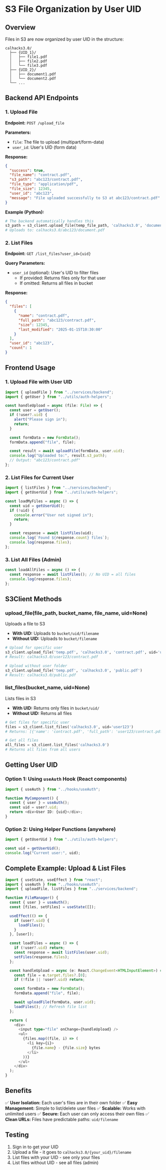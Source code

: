 # S3 File Organization by User UID

## Overview

Files in S3 are now organized by user UID in the structure:

```
calhacks3.0/
  ├── {UID_1}/
  │   ├── file1.pdf
  │   ├── file2.pdf
  │   └── file3.pdf
  ├── {UID_2}/
  │   ├── document1.pdf
  │   └── document2.pdf
  └── ...
```

## Backend API Endpoints

### 1. Upload File

**Endpoint:** `POST /upload_file`

**Parameters:**

- `file`: The file to upload (multipart/form-data)
- `user_id`: User's UID (form data)

**Response:**

```json
{
  "success": true,
  "file_name": "contract.pdf",
  "s3_path": "abc123/contract.pdf",
  "file_type": "application/pdf",
  "file_size": 12345,
  "user_id": "abc123",
  "message": "File uploaded successfully to S3 at abc123/contract.pdf"
}
```

**Example (Python):**

```python
# The backend automatically handles this
s3_path = s3_client.upload_file(temp_file_path, 'calhacks3.0', 'document.pdf', uid='abc123')
# Uploads to: calhacks3.0/abc123/document.pdf
```

### 2. List Files

**Endpoint:** `GET /list_files?user_id={uid}`

**Query Parameters:**

- `user_id` (optional): User's UID to filter files
  - If provided: Returns files only for that user
  - If omitted: Returns all files in bucket

**Response:**

```json
{
  "files": [
    {
      "name": "contract.pdf",
      "full_path": "abc123/contract.pdf",
      "size": 12345,
      "last_modified": "2025-01-15T10:30:00"
    }
  ],
  "user_id": "abc123",
  "count": 1
}
```

## Frontend Usage

### 1. Upload File with User UID

```typescript
import { uploadFile } from "../services/backend";
import { getUser } from "../utils/auth-helpers";

const handleUpload = async (file: File) => {
  const user = getUser();
  if (!user?.uid) {
    alert("Please sign in");
    return;
  }

  const formData = new FormData();
  formData.append("file", file);

  const result = await uploadFile(formData, user.uid);
  console.log("Uploaded to:", result.s3_path);
  // Output: "abc123/contract.pdf"
};
```

### 2. List Files for Current User

```typescript
import { listFiles } from "../services/backend";
import { getUserUid } from "../utils/auth-helpers";

const loadMyFiles = async () => {
  const uid = getUserUid();
  if (!uid) {
    console.error("User not signed in");
    return;
  }

  const response = await listFiles(uid);
  console.log(`Found ${response.count} files`);
  console.log(response.files);
};
```

### 3. List All Files (Admin)

```typescript
const loadAllFiles = async () => {
  const response = await listFiles(); // No UID = all files
  console.log(response.files);
};
```

## S3Client Methods

### upload_file(file_path, bucket_name, file_name, uid=None)

Uploads a file to S3

- **With UID:** Uploads to `bucket/uid/filename`
- **Without UID:** Uploads to `bucket/filename`

```python
# Upload for specific user
s3_client.upload_file('temp.pdf', 'calhacks3.0', 'contract.pdf', uid='user123')
# Result: calhacks3.0/user123/contract.pdf

# Upload without user folder
s3_client.upload_file('temp.pdf', 'calhacks3.0', 'public.pdf')
# Result: calhacks3.0/public.pdf
```

### list_files(bucket_name, uid=None)

Lists files in S3

- **With UID:** Returns only files in `bucket/uid/`
- **Without UID:** Returns all files

```python
# Get files for specific user
files = s3_client.list_files('calhacks3.0', uid='user123')
# Returns: [{'name': 'contract.pdf', 'full_path': 'user123/contract.pdf', ...}]

# Get all files
all_files = s3_client.list_files('calhacks3.0')
# Returns all files from all users
```

## Getting User UID

### Option 1: Using `useAuth` Hook (React components)

```typescript
import { useAuth } from "../hooks/useAuth";

function MyComponent() {
  const { user } = useAuth();
  const uid = user?.uid;
  return <div>User ID: {uid}</div>;
}
```

### Option 2: Using Helper Functions (anywhere)

```typescript
import { getUserUid } from "../utils/auth-helpers";

const uid = getUserUid();
console.log("Current user:", uid);
```

## Complete Example: Upload & List Files

```typescript
import { useState, useEffect } from "react";
import { useAuth } from "../hooks/useAuth";
import { uploadFile, listFiles } from "../services/backend";

function FileManager() {
  const { user } = useAuth();
  const [files, setFiles] = useState([]);

  useEffect(() => {
    if (user?.uid) {
      loadFiles();
    }
  }, [user]);

  const loadFiles = async () => {
    if (!user?.uid) return;
    const response = await listFiles(user.uid);
    setFiles(response.files);
  };

  const handleUpload = async (e: React.ChangeEvent<HTMLInputElement>) => {
    const file = e.target.files?.[0];
    if (!file || !user?.uid) return;

    const formData = new FormData();
    formData.append("file", file);

    await uploadFile(formData, user.uid);
    loadFiles(); // Refresh file list
  };

  return (
    <div>
      <input type="file" onChange={handleUpload} />
      <ul>
        {files.map((file, i) => (
          <li key={i}>
            {file.name} - {file.size} bytes
          </li>
        ))}
      </ul>
    </div>
  );
}
```

## Benefits

✅ **User Isolation:** Each user's files are in their own folder
✅ **Easy Management:** Simple to list/delete user files
✅ **Scalable:** Works with unlimited users
✅ **Secure:** Each user can only access their own files
✅ **Clean URLs:** Files have predictable paths: `uid/filename`

## Testing

1. Sign in to get your UID
2. Upload a file - it goes to `calhacks3.0/{your_uid}/filename`
3. List files with your UID - see only your files
4. List files without UID - see all files (admin)
